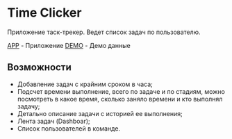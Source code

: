 # Time Clicker

Приложение таск-трекер. Ведет список задач по пользователю.

[APP](https://timeclickerone.firebaseapp.com/#/tasks/) - Приложение
[DEMO](https://webstartsev.github.io/timeclicker/) - Демо данные

## Возможности

- Добавление задач с крайним сроком в часа;
- Подсчет времени выполнение, всего по задаче и по стадиям, можно посмотреть в какое время, сколько заняло времени и кто выполнял задачу;
- Детально описание задачи с историей ее выполнения;
- Лента задач (Dashboar);
- Список пользователей в команде.
